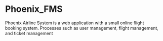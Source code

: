 # Phoenix_FMS
Phoenix Airline System is a web application with a small online flight booking system. Processes such as user management, flight management, and ticket management
